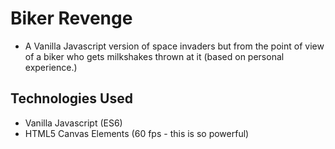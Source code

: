 # Biker Revenge
- A Vanilla Javascript version of space invaders but from the point of view of a biker who gets milkshakes thrown at it (based on personal experience.)

## Technologies Used
- Vanilla Javascript (ES6)
- HTML5 Canvas Elements (60 fps - this is so powerful)